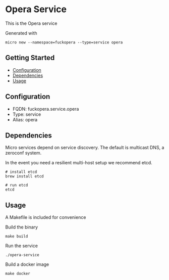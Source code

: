 # Opera Service

This is the Opera service

Generated with

```
micro new --namespace=fuckopera --type=service opera
```

## Getting Started

- [Configuration](#configuration)
- [Dependencies](#dependencies)
- [Usage](#usage)

## Configuration

- FQDN: fuckopera.service.opera
- Type: service
- Alias: opera

## Dependencies

Micro services depend on service discovery. The default is multicast DNS, a zeroconf system.

In the event you need a resilient multi-host setup we recommend etcd.

```
# install etcd
brew install etcd

# run etcd
etcd
```

## Usage

A Makefile is included for convenience

Build the binary

```
make build
```

Run the service
```
./opera-service
```

Build a docker image
```
make docker
```